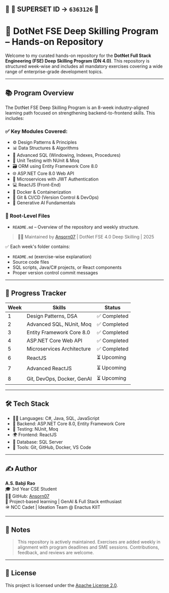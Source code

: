 
## 🧾 **🔹 SUPERSET ID → `6363126` 🔹**

# 💼 DotNet FSE Deep Skilling Program – Hands-on Repository

Welcome to my curated hands-on repository for the **DotNet Full Stack Engineering (FSE) Deep Skilling Program (DN 4.0)**. This repository is structured week-wise and includes all mandatory exercises covering a wide range of enterprise-grade development topics.

---
## 📚 Program Overview

The DotNet FSE Deep Skilling Program is an 8-week industry-aligned learning path focused on strengthening backend-to-frontend skills. This includes:

### ✅ Key Modules Covered:
- ⚙️ Design Patterns & Principles
- 📊 Data Structures & Algorithms
- 🧠 Advanced SQL (Windowing, Indexes, Procedures)
- 🧪 Unit Testing with NUnit & Moq
- 🗃️ ORM using Entity Framework Core 8.0
- 🌐 ASP.NET Core 8.0 Web API
- 🧩 Microservices with JWT Authentication
- 💻 ReactJS (Front-End)
- 🐳 Docker & Containerization
- 🔀 Git & CI/CD (Version Control & DevOps)
- 🤖 Generative AI Fundamentals
 

### 📄 Root-Level Files

- `README.md` – Overview of the repository and weekly structure.

> 🧑‍💻 Maintained by [Ansorn07](https://github.com/Ansorn07) | DotNet FSE 4.0 Deep Skilling | 2025

✅ Each week's folder contains:
- `README.md` (exercise-wise explanation)
- Source code files
- SQL scripts, Java/C# projects, or React components
- Proper version control commit messages

---
## 🚀 Progress Tracker

| Week | Skills                             | Status       |
|------|------------------------------------|--------------|
| 1    | Design Patterns, DSA               | ✅ Completed |
| 2    | Advanced SQL, NUnit, Moq           | ✅ Completed |
| 3    | Entity Framework Core 8.0          | ✅ Completed |
| 4    | ASP.NET Core Web API               | ✅ Completed |
| 5    | Microservices Architecture         | ✅ Completed |
| 6    | ReactJS                            | ⏳ Upcoming |
| 7    | Advanced ReactJS                   | ⏳ Upcoming |
| 8    | Git, DevOps, Docker, GenAI         | ⏳ Upcoming |

---

## 🛠️ Tech Stack

- 👨‍💻 Languages: C#, Java, SQL, JavaScript
- 💾 Backend: ASP.NET Core 8.0, Entity Framework Core
- 🧪 Testing: NUnit, Moq
- 🌍 Frontend: ReactJS
- 🐬 Database: SQL Server
- 🐳 Tools: Git, GitHub, Docker, VS Code

---

## ✍️ Author

**A.S. Babji Rao**  
🎓 3rd Year CSE Student  
👨‍💻 GitHub: [Ansorn07](https://github.com/Ansorn07)  
📌 Project-based learning | GenAI & Full Stack enthusiast  
🪖 NCC Cadet | Ideation Team @ Enactus KIIT

---

## 📌 Notes

> This repository is actively maintained. Exercises are added weekly in alignment with program deadlines and SME sessions. Contributions, feedback, and reviews are welcome.

---

## 📃 License

This project is licensed under the [Apache License 2.0](LICENSE).

